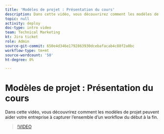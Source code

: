 ```yaml
---
title: 'Modèles de projet : Présentation du cours'
description: Dans cette vidéo, vous découvrirez comment les modèles de projet peuvent aider votre entreprise à capturer l’ensemble d’un workflow du début à la fin.
topic: null
activity: deploy
doc-type: intro video
team: Technical Marketing
kt: Jira ticket
role: Admin
source-git-commit: 650e4d346e1792863930dcebafacab4c88f2a8bc
workflow-type: tm+mt
source-wordcount: '50'
ht-degree: 0%

---
```


# Modèles de projet : Présentation du cours

Dans cette vidéo, vous découvrirez comment les modèles de projet peuvent aider votre entreprise à capturer l’ensemble d’un workflow du début à la fin.

>[!VIDEO](https://video.tv.adobe.com/v/335209/?quality=12&learn=on)
